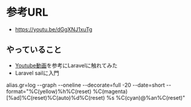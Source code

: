 # 参考URL
- https://youtu.be/dGgXNJ1xuTg

## やっていること
- [Youtube動画]('https://youtu.be/dGgXNJ1xuTg')を参考にLaravelに触れてみた
- Laravel sailに入門

alias.gr=log --graph --oneline --decorate=full -20 --date=short --format="%C(yellow)%h%C(reset) %C(magenta)[%ad]%C(reset)%C(auto)%d%C(reset) %s %C(cyan)@%an%C(reset)"
